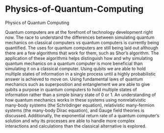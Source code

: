 # Physics-of-Quantum-Computing
Physics of Quantum Computing

Quantum computers are at the forefront of technology development right now. The race to understand the differences between simulating quantum mechanics on classical computers vs quantum computers is currently being quantified. The uses for quantum computers are still being laid out although there are a few algorithms that work for them, such as Shor’s algorithm. The application of these algorithms helps distinguish how and why simulating quantum mechanics on a quantum computer is more beneficial than simulating it on a classical computer. Using qubits we are able to hold multiple states of information in a single process until a highly probabilistic answer is achieved to move on. Using fundamental laws of quantum mechanics such as superposition and entanglement we are able to give qubits a purpose in quantum computers to hold multiple states of information rather than a simple binary state of 0 or 1. An understanding of how quantum mechanics works in these systems using nonrelativistic many-body systems (the Schrödinger equation), relativistic many-fermion systems (the many-body Dirac equation), and Gauge field theories is discussed. Additionally, the exponential return rate of a quantum computer’s solution and why its processes are able to handle more complex interactions and calculations than the classical alternative is explored.

